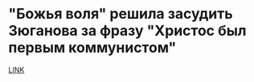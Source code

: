 # "Божья воля" решила засудить Зюганова за фразу "Христос был первым коммунистом"



[LINK](https://varlamov.ru/1653099.html)